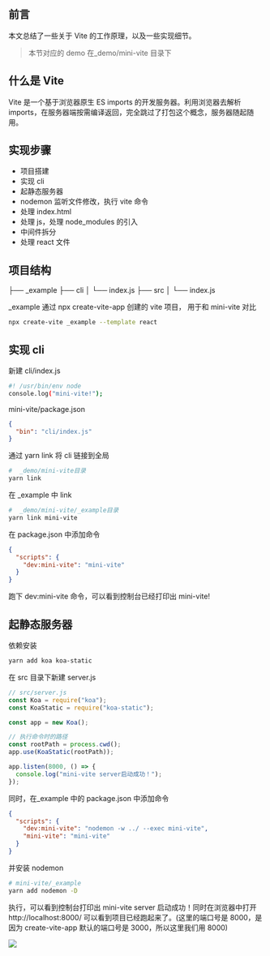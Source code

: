 ## 前言

本文总结了一些关于 Vite 的工作原理，以及一些实现细节。

> 本节对应的 demo 在\_demo/mini-vite 目录下

## 什么是 Vite

Vite 是一个基于浏览器原生 ES imports 的开发服务器。利用浏览器去解析 imports，在服务器端按需编译返回，完全跳过了打包这个概念，服务器随起随用。

## 实现步骤

- 项目搭建
- 实现 cli
- 起静态服务器
- nodemon 监听文件修改，执行 vite 命令
- 处理 index.html
- 处理 js，处理 node_modules 的引入
- 中间件拆分
- 处理 react 文件

## 项目结构

├── \_example
├── cli
│ └── index.js
├── src
│ └── index.js

\_example 通过 npx create-vite-app 创建的 vite 项目， 用于和 mini-vite 对比

```bash
npx create-vite _example --template react
```

## 实现 cli

新建 cli/index.js

```bash
#! /usr/bin/env node
console.log("mini-vite!");
```

mini-vite/package.json

```json
{
  "bin": "cli/index.js"
}
```

通过 yarn link 将 cli 链接到全局

```bash
#  _demo/mini-vite目录
yarn link
```

在 \_example 中 link

```bash
#  _demo/mini-vite/_example目录
yarn link mini-vite
```

在 package.json 中添加命令

```json
{
  "scripts": {
    "dev:mini-vite": "mini-vite"
  }
}
```

跑下 dev:mini-vite 命令，可以看到控制台已经打印出 mini-vite!

## 起静态服务器

依赖安装

```bash
yarn add koa koa-static
```

在 src 目录下新建 server.js

```js
// src/server.js
const Koa = require("koa");
const KoaStatic = require("koa-static");

const app = new Koa();

// 执行命令时的路径
const rootPath = process.cwd();
app.use(KoaStatic(rootPath));

app.listen(8000, () => {
  console.log("mini-vite server启动成功！");
});
```

同时，在\_example 中的 package.json 中添加命令

```json
{
  "scripts": {
    "dev:mini-vite": "nodemon -w ../ --exec mini-vite",
    "mini-vite": "mini-vite"
  }
}
```

并安装 nodemon

```bash
# mini-vite/_example
yarn add nodemon -D
```

执行，可以看到控制台打印出 mini-vite server 启动成功！同时在浏览器中打开 http://localhost:8000/ 可以看到项目已经跑起来了。(这里的端口号是 8000，是因为 create-vite-app 默认的端口号是 3000，所以这里我们用 8000)

![](../../cloudimg/2023/mini-vite-static-server.png)
